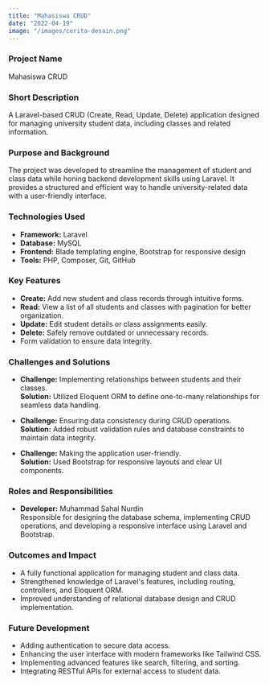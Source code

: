 ```yaml
---
title: "Mahasiswa CRUD"
date: "2022-04-19"
image: "/images/cerita-desain.png"
---
```


<!-- @format -->

### Project Name

Mahasiswa CRUD

### Short Description

A Laravel-based CRUD (Create, Read, Update, Delete) application designed for managing university student data, including classes and related information.

### Purpose and Background

The project was developed to streamline the management of student and class data while honing backend development skills using Laravel. It provides a structured and efficient way to handle university-related data with a user-friendly interface.

### Technologies Used

- **Framework:** Laravel
- **Database:** MySQL
- **Frontend:** Blade templating engine, Bootstrap for responsive design
- **Tools:** PHP, Composer, Git, GitHub

### Key Features

- **Create:** Add new student and class records through intuitive forms.
- **Read:** View a list of all students and classes with pagination for better organization.
- **Update:** Edit student details or class assignments easily.
- **Delete:** Safely remove outdated or unnecessary records.
- Form validation to ensure data integrity.

### Challenges and Solutions

- **Challenge:** Implementing relationships between students and their classes.  
  **Solution:** Utilized Eloquent ORM to define one-to-many relationships for seamless data handling.

- **Challenge:** Ensuring data consistency during CRUD operations.  
  **Solution:** Added robust validation rules and database constraints to maintain data integrity.

- **Challenge:** Making the application user-friendly.  
  **Solution:** Used Bootstrap for responsive layouts and clear UI components.

### Roles and Responsibilities

- **Developer:** Muhammad Sahal Nurdin  
  Responsible for designing the database schema, implementing CRUD operations, and developing a responsive interface using Laravel and Bootstrap.

### Outcomes and Impact

- A fully functional application for managing student and class data.
- Strengthened knowledge of Laravel's features, including routing, controllers, and Eloquent ORM.
- Improved understanding of relational database design and CRUD implementation.

### Future Development

- Adding authentication to secure data access.
- Enhancing the user interface with modern frameworks like Tailwind CSS.
- Implementing advanced features like search, filtering, and sorting.
- Integrating RESTful APIs for external access to student data.
